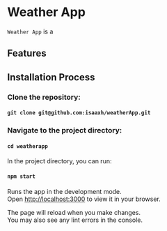 # Weather App

`Weather App` is a

## Features

## Installation Process

### Clone the repository:

#### `git clone git@github.com:isaaxh/weatherApp.git`

### Navigate to the project directory:

#### `cd weatherapp`

In the project directory, you can run:

#### `npm start`

Runs the app in the development mode.\
Open [http://localhost:3000](http://localhost:3000) to view it in your browser.

The page will reload when you make changes.\
You may also see any lint errors in the console.

